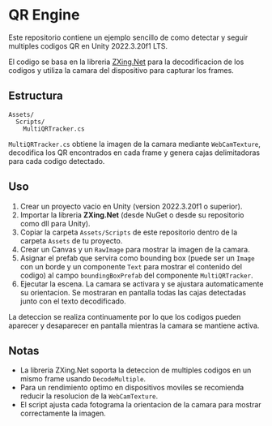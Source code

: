 # QR Engine

Este repositorio contiene un ejemplo sencillo de como detectar y seguir multiples codigos QR en Unity 2022.3.20f1 LTS.

El codigo se basa en la libreria [ZXing.Net](https://github.com/micjahn/ZXing.Net) para la decodificacion de los codigos y utiliza la camara del dispositivo para capturar los frames.

## Estructura

```
Assets/
  Scripts/
    MultiQRTracker.cs
```

`MultiQRTracker.cs` obtiene la imagen de la camara mediante `WebCamTexture`, decodifica los QR encontrados en cada frame y genera cajas delimitadoras para cada codigo detectado.

## Uso

1. Crear un proyecto vacio en Unity (version 2022.3.20f1 o superior).
2. Importar la libreria **ZXing.Net** (desde NuGet o desde su repositorio como dll para Unity).
3. Copiar la carpeta `Assets/Scripts` de este repositorio dentro de la carpeta `Assets` de tu proyecto.
4. Crear un Canvas y un `RawImage` para mostrar la imagen de la camara.
5. Asignar el prefab que servira como bounding box (puede ser un `Image` con un borde y un componente `Text` para mostrar el contenido del codigo) al campo `boundingBoxPrefab` del componente `MultiQRTracker`.
6. Ejecutar la escena. La camara se activara y se ajustara automaticamente su orientacion. Se mostraran en pantalla todas las cajas detectadas junto con el texto decodificado.

La deteccion se realiza continuamente por lo que los codigos pueden aparecer y desaparecer en pantalla mientras la camara se mantiene activa.

## Notas

- La libreria ZXing.Net soporta la deteccion de multiples codigos en un mismo frame usando `DecodeMultiple`.
- Para un rendimiento optimo en dispositivos moviles se recomienda reducir la resolucion de la `WebCamTexture`.
- El script ajusta cada fotograma la orientacion de la camara para mostrar correctamente la imagen.

